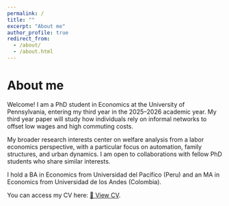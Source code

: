 ```yaml
---
permalink: /
title: ""
excerpt: "About me"
author_profile: true
redirect_from: 
  - /about/
  - /about.html
---
```


About me
======

Welcome! I am a PhD student in Economics at the University of Pennsylvania, entering my third year in the 2025–2026 academic year. My third year paper will study how individuals rely on informal networks to offset low wages and high commuting costs.

My broader research interests center on welfare analysis from a labor economics perspective, with a particular focus on automation, family structures, and urban dynamics. I am open to collaborations with fellow PhD students who share similar interests.

I hold a BA in Economics from Universidad del Pacífico (Peru) and an MA in Economics from Universidad de los Andes (Colombia).

You can access my CV here: [📄 View CV](https://edicsonluna.github.io/my-cv/EdicsonLuna_CV.pdf).
